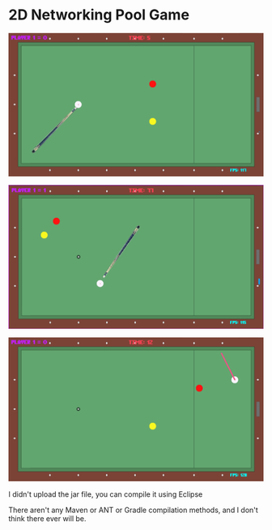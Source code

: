 # 2D Networking Pool Game

![Starting Position](https://raw.githubusercontent.com/OnurKader/2D-Pool/master/data/2020-03-08%2020-32-18.png)

![Shooting](https://raw.githubusercontent.com/OnurKader/2D-Pool/master/data/2020-03-08-203330_1920x1080_scrot.png)

![On The Move](https://raw.githubusercontent.com/OnurKader/2D-Pool/master/data/2020-03-08%2020-32-25.png)

I didn't upload the jar file, you can compile it using Eclipse

There aren't any Maven or ANT or Gradle compilation methods, and I don't
think there ever will be.

